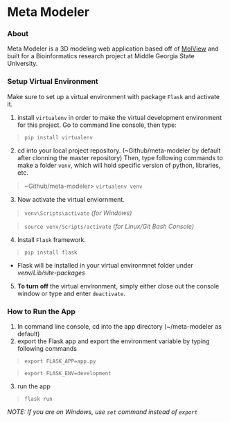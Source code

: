 # Meta Modeler
### **About**
Meta Modeler is a 3D modeling web application based off of [MolView](http://molview.org/) and built for a Bioinformatics research project at Middle Georgia State University.
### **Setup Virtual Environment**
Make sure to set up a virtual environment with package `Flask` and activate it.
1. install `virtualenv` in order to make the virtual development environment for this project. Go to command line console, then type:
>`pip install virtualenv`
2. cd into your local project repository. (~Github/meta-modeler by default after clonning the master repository) Then, type following commands to make a folder `venv`, which will hold specific version of python, libraries, etc.
> ~Github/meta-modeler> `virtualenv venv`
3. Now activate the virtual enviornment.
> `venv\Scripts\activate` _(for Windows)_

> `source venv/Scripts/activate` _(for Linux/Git Bash Console)_
4. Install `Flask` framework.
> `pip install flask` 

 - Flask will be installed in your virtual environmnet folder under _venv/Lib/site-packages_
5. **To turn off** the virtual environment, simply either close out the console window or type and enter `deactivate`. 
### **How to Run the App**
1. In command line console, cd into the app directory (~/meta-modeler as default)
2. export the Flask app and export the environment variable by typing following commands
>`export FLASK_APP=app.py`

>`export FLASK_ENV=development`
3. run the app
> `flask run`

_NOTE: If you are on Windows, use `set` command instead of `export`_